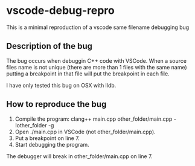 # vscode-debug-repro
This is a minimal reproduction of a vscode same filename debugging bug

## Description of the bug
The bug occurs when debuggin C++ code with VSCode. When a source files name is not unique (there are more than 1 files with the same name) putting a breakpoint in that file will put the breakpoint in each file.

I have only tested this bug on OSX with lldb.

## How to reproduce the bug
1. Compile the program: clang++ main.cpp other_folder/main.cpp -Iother_folder -g
2. Open ./main.cpp in VSCode (not other_folder/main.cpp).
3. Put a breakpoint on line 7.
4. Start debugging the program.

The debugger will break in other_folder/main.cpp on line 7.
